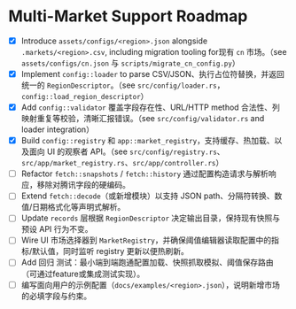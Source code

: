 # Multi-Market Support Roadmap

- [x] Introduce `assets/configs/<region>.json` alongside `.markets/<region>.csv`, including migration tooling for现有 `cn` 市场。（see `assets/configs/cn.json` 与 `scripts/migrate_cn_config.py`）
- [x] Implement `config::loader` to parse CSV/JSON、执行占位符替换，并返回统一的 `RegionDescriptor`。（see `src/config/loader.rs`，`config::load_region_descriptor`）
- [x] Add `config::validator` 覆盖字段存在性、URL/HTTP method 合法性、列映射重复等校验，清晰汇报错误。（see `src/config/validator.rs` and loader integration）
- [x] Build `config::registry` 和 `app::market_registry`，支持缓存、热加载、以及面向 UI 的观察者 API。（see `src/config/registry.rs`、`src/app/market_registry.rs`、`src/app/controller.rs`）
- [ ] Refactor `fetch::snapshots` / `fetch::history` 通过配置构造请求与解析响应，移除对腾讯字段的硬编码。
- [ ] Extend `fetch::decode`（或新增模块）以支持 JSON path、分隔符转换、数值/日期格式化等声明式解析。
- [ ] Update `records` 层根据 `RegionDescriptor` 决定输出目录，保持现有快照与预设 API 行为不变。
- [ ] Wire UI 市场选择器到 `MarketRegistry`，并确保阈值编辑器读取配置中的指标/默认值，同时监听 registry 更新以便热刷新。
- [ ] Add 回归 测试：最小端到端跑通配置加载、快照抓取模拟、阈值保存路由（可通过feature或集成测试实现）。
- [ ] 编写面向用户的示例配置（`docs/examples/<region>.json`），说明新增市场的必填字段与约束。
